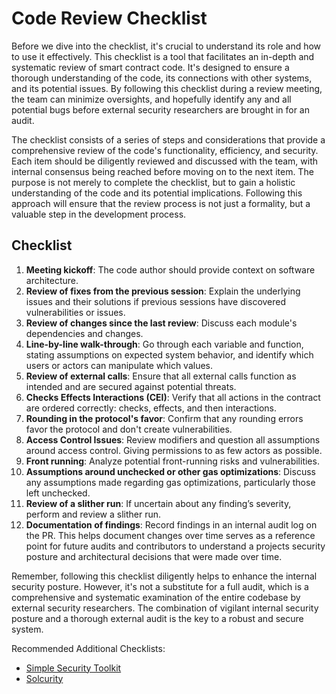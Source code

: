 # Code Review Checklist

Before we dive into the checklist, it's crucial to understand its role and how to use it effectively. This checklist is a tool that facilitates an in-depth and systematic review of smart contract code. It's designed to ensure a thorough understanding of the code, its connections with other systems, and its potential issues. By following this checklist during a review meeting, the team can minimize oversights, and hopefully identify any and all potential bugs before external security researchers are brought in for an audit.

The checklist consists of a series of steps and considerations that provide a comprehensive review of the code's functionality, efficiency, and security. Each item should be diligently reviewed and discussed with the team, with internal consensus being reached before moving on to the next item. The purpose is not merely to complete the checklist, but to gain a holistic understanding of the code and its potential implications. Following this approach will ensure that the review process is not just a formality, but a valuable step in the development process.

## Checklist

1. **Meeting kickoff**: The code author should provide context on software architecture.
2. **Review of fixes from the previous session**: Explain the underlying issues and their solutions if previous sessions have discovered vulnerabilities or issues.
3. **Review of changes since the last review**: Discuss each module's dependencies and changes.
4. **Line-by-line walk-through**: Go through each variable and function, stating assumptions on expected system behavior, and identify which users or actors can manipulate which values.
5. **Review of external calls**: Ensure that all external calls function as intended and are secured against potential threats.
6. **Checks Effects Interactions (CEI)**: Verify that all actions in the contract are ordered correctly: checks, effects, and then interactions.
7. **Rounding in the protocol's favor**: Confirm that any rounding errors favor the protocol and don't create vulnerabilities.
8. **Access Control Issues**: Review modifiers and question all assumptions around access control. Giving permissions to as few actors as possible.
9. **Front running**: Analyze potential front-running risks and vulnerabilities.
10. **Assumptions around unchecked or other gas optimizations**: Discuss any assumptions made regarding gas optimizations, particularly those left unchecked.
11. **Review of a slither run**: If uncertain about any finding’s severity, perform and review a slither run.
12. **Documentation of findings**: Record findings in an internal audit log on the PR. This helps document changes over time serves as a reference point for future audits and contributors to understand a projects security posture and architectural decisions that were made over time.

Remember, following this checklist diligently helps to enhance the internal security posture. However, it's not a substitute for a full audit, which is a comprehensive and systematic examination of the entire codebase by external security researchers. The combination of vigilant internal security posture and a thorough external audit is the key to a robust and secure system.

Recommended Additional Checklists:
- [Simple Security Toolkit](https://github.com/nascentxyz/simple-security-toolkit/blob/main/audit-readiness-checklist.md)
- [Solcurity](https://github.com/transmissions11/solcurity)
